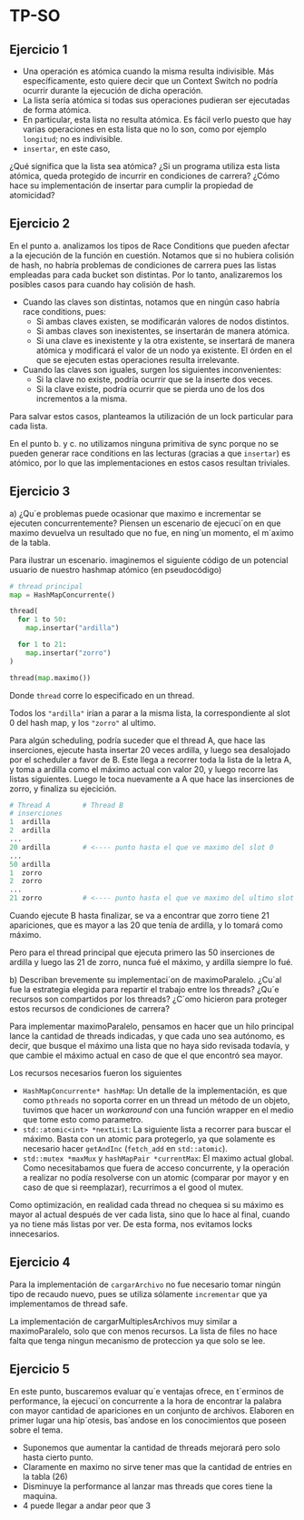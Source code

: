 # TP-SO

## Ejercicio 1

* Una operación es atómica cuando la misma resulta indivisible. Más 
específicamente, esto quiere decir que un Context Switch no podría ocurrir 
durante la ejecución de dicha operación.
* La lista sería atómica si todas sus operaciones pudieran ser ejecutadas de 
forma atómica.
* En particular, esta lista no resulta atómica. Es fácil verlo puesto que hay 
varias operaciones en esta lista que no lo son, como por ejemplo `longitud`; no
es indivisible.
* `insertar`, en este caso,


¿Qué significa que la lista sea atómica? ¿Si un programa utiliza esta lista atómica, queda protegido de incurrir en condiciones de carrera? ¿Cómo hace su implementación de insertar para cumplir la propiedad de atomicidad?

## Ejercicio 2

En el punto a. analizamos los tipos de Race Conditions que pueden afectar a la
ejecución de la función en cuestión. Notamos que si no hubiera colisión de hash,
no habría problemas de condiciones de carrera pues las listas empleadas para
cada bucket son distintas. Por lo tanto, analizaremos los posibles casos para
cuando hay colisión de hash.

* Cuando las claves son distintas, notamos que en ningún caso habría race 
conditions, pues:
  * Si ambas claves existen, se modificarán valores de nodos distintos.
  * Si ambas claves son inexistentes, se insertarán de manera atómica.
  * Si una clave es inexistente y la otra existente, se insertará de manera 
    atómica y modificará el valor de un nodo ya existente. El órden en el que se
    ejecuten estas operaciones resulta irrelevante.
* Cuando las claves son iguales, surgen los siguientes inconvenientes:
  * Si la clave no existe, podría ocurrir que se la inserte dos veces.
  * Si la clave existe, podría ocurrir que se pierda uno de los dos incrementos
    a la misma.

Para salvar estos casos, planteamos la utilización de un lock particular para
cada lista.

En el punto b. y c. no utilizamos ninguna primitiva de sync porque no se pueden
generar race conditions en las lecturas (gracias a que `insertar`) es atómico,
por lo que las implementaciones en estos casos resultan triviales.

## Ejercicio 3

a) ¿Qu´e problemas puede ocasionar que maximo e incrementar se ejecuten
concurrentemente? Piensen un escenario de ejecuci´on en que maximo devuelva un
resultado que no fue, en ning´un momento, el m´aximo de la tabla.

Para ilustrar un escenario. imaginemos el siguiente código de un potencial
usuario de nuestro hashmap atómico (en pseudocódigo)

```python
# thread principal
map = HashMapConcurrente()

thread(
  for 1 to 50:
    map.insertar("ardilla")

  for 1 to 21:
    map.insertar("zorro")
)

thread(map.maximo())
```

Donde `thread` corre lo especificado en un thread.

Todos los `"ardilla"` irían a parar a la misma lista, la correspondiente al slot
0 del hash map, y los `"zorro"` al ultimo.

Para algún scheduling, podría suceder que el thread A, que hace las inserciones,
ejecute hasta insertar 20 veces ardilla, y luego sea desalojado por el scheduler
a favor de B. Este llega a recorrer toda la lista de la letra A, y toma a
ardilla como el máximo actual con valor 20, y luego recorre las listas
siguientes. Luego le toca nuevamente a A que hace las inserciones de zorro, y
finaliza su ejecición.

```python
# Thread A        # Thread B
# inserciones
1  ardilla
2  ardilla
...
20 ardilla        # <---- punto hasta el que ve maximo del slot 0
...
50 ardilla
1  zorro
2  zorro
...
21 zorro          # <---- punto hasta el que ve maximo del ultimo slot
```

Cuando ejecute B hasta finalizar, se va a encontrar que zorro tiene 21
apariciones, que es mayor a las 20 que tenía de ardilla, y lo tomará como
máximo.

Pero para el thread principal que ejecuta primero las 50 inserciones de ardilla
y luego las 21 de zorro, nunca fué el máximo, y ardilla siempre lo fué.

b) Describan brevemente su implementaci´on de maximoParalelo. ¿Cu´al fue
la estrategia elegida para repartir el trabajo entre los threads? ¿Qu´e recursos
son compartidos por los threads? ¿C´omo hicieron para proteger estos
recursos de condiciones de carrera?

Para implementar maximoParalelo, pensamos en hacer que un hilo principal lance
la cantidad de threads indicadas, y que cada uno sea autónomo, es decir, que
busque el máximo una lista que no haya sido revisada todavía, y que cambie
el máximo actual en caso de que el que encontró sea mayor.

Los recursos necesarios fueron los siguientes

* `HashMapConcurrente* hashMap`: Un detalle de la implementación, es que como
  `pthreads` no soporta correr en un thread un método de un objeto, tuvimos que
  hacer un *workaround* con una función wrapper en el medio que tome esto
  como parametro.
* `std::atomic<int> *nextList`: La siguiente lista a recorrer para buscar el
  máximo. Basta con un atomic para protegerlo, ya que solamente es necesario
  hacer `getAndInc` (`fetch_add` en `std::atomic`).
* `std::mutex *maxMux` y `hashMapPair *currentMax`: El maximo actual global.
  Como necesitabamos que fuera de acceso concurrente, y la operación a realizar
  no podía resolverse con un atomic (comparar por mayor y en caso de que si
  reemplazar), recurrimos a el good ol mutex.

Como optimización, en realidad cada thread no chequea si su máximo es mayor al
actual después de ver cada lista, sino que lo hace al final, cuando ya no tiene
más listas por ver. De esta forma, nos evitamos locks innecesarios.

## Ejercicio 4

Para la implementación de `cargarArchivo` no fue necesario tomar ningún tipo de
recaudo nuevo, pues se utiliza sólamente `incrementar` que ya implementamos de
thread safe.

La implementación de cargarMultiplesArchivos muy similar a maximoParalelo, solo
que con menos recursos. La lista de files no hace falta que tenga ningun
mecanismo de proteccion ya que solo se lee.

## Ejercicio 5

En este punto, buscaremos evaluar qu´e ventajas ofrece, en t´erminos de performance,
la ejecuci´on concurrente a la hora de encontrar la palabra con mayor cantidad de
apariciones en un conjunto de archivos. Elaboren en primer lugar una hip´otesis,
bas´andose en los conocimientos que poseen sobre el tema.

* Suponemos que aumentar la cantidad de threads mejorará pero solo hasta cierto
  punto.
* Claramente en maximo no sirve tener mas que la cantidad de entries en
  la tabla (26)
* Disminuye la performance al lanzar mas threads que cores tiene la maquina.
* 4 puede llegar a andar peor que 3